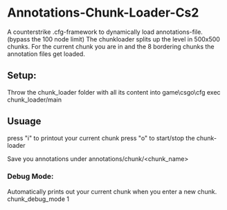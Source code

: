 # Annotations-Chunk-Loader-Cs2
A counterstrike .cfg-framework to dynamically load annotations-file. (bypass the 100 node limit)
The chunkloader splits up the level in 500x500 chunks. For the current chunk you are in and the 8 bordering chunks the annotation files get loaded.

## Setup:
Throw the chunk_loader folder with all its content into game\csgo\cfg
exec chunk_loader/main

## Usuage

press "i" to printout your current chunk
press "o" to start/stop the chunk-loader

Save you annotations under annotations/chunk/<chunk_name>

### Debug Mode: 
Automatically prints out your current chunk when you enter a new chunk.
chunk_debug_mode 1 
